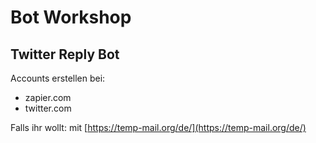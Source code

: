 # Bot Workshop

## Twitter Reply Bot
Accounts erstellen bei:
- zapier.com
- twitter.com

Falls ihr wollt: mit [https://temp-mail.org/de/](https://temp-mail.org/de/)

